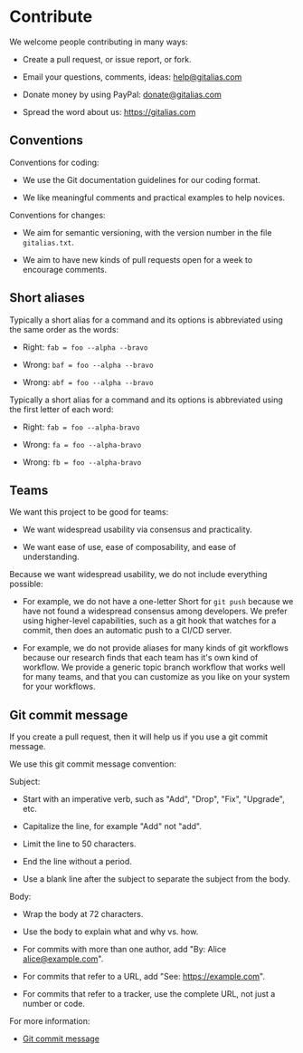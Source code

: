 # Contribute

We welcome people contributing in many ways:

  * Create a pull request, or issue report, or fork.

  * Email your questions, comments, ideas: help@gitalias.com

  * Donate money by using PayPal: donate@gitalias.com

  * Spread the word about us: <https://gitalias.com>


## Conventions

Conventions for coding:

  * We use the Git documentation guidelines for our coding format.

  * We like meaningful comments and practical examples to help novices.

Conventions for changes:

  * We aim for semantic versioning, with the version number in the file `gitalias.txt`.

  * We aim to have new kinds of pull requests open for a week to encourage comments.


## Short aliases

Typically a short alias for a command and its options
is abbreviated using the same order as the words:

  * Right: `fab = foo --alpha --bravo`

  * Wrong: `baf = foo --alpha --bravo`

  * Wrong: `abf = foo --alpha --bravo`

Typically a short alias for a command and its options
is abbreviated using the first letter of each word:

  * Right: `fab = foo --alpha-bravo`

  * Wrong: `fa = foo --alpha-bravo`

  * Wrong: `fb = foo --alpha-bravo`


## Teams

We want this project to be good for teams:

  * We want widespread usability via consensus and practicality.

  * We want ease of use, ease of composability, and ease of understanding.

Because we want widespread usability, we do not include everything possible:

  * For example, we do not have a one-letter Short for `git push`
    because we have not found a widespread consensus among developers.
    We prefer using higher-level capabilities, such as a git hook that
    watches for a commit, then does an automatic push to a CI/CD server.

  * For example, we do not provide aliases for many kinds of git workflows
    because our research finds that each team has it's own kind of workflow.
    We provide a generic topic branch workflow that works well for many teams,
    and that you can customize as you like on your system for your workflows.


## Git commit message

If you create a pull request, then it will help us if you use a git commit message.

We use this git commit message convention:

Subject:

  * Start with an imperative verb, such as "Add", "Drop", "Fix", "Upgrade", etc.

  * Capitalize the line, for example "Add" not "add".

  * Limit the line to 50 characters.

  * End the line without a period.

  * Use a blank line after the subject to separate the subject from the body.

Body:

  * Wrap the body at 72 characters.

  * Use the body to explain what and why vs. how.

  * For commits with more than one author, add "By: Alice <alice@example.com>".

  * For commits that refer to a URL, add "See: <https://example.com>".

  * For commits that refer to a tracker, use the complete URL, not just a number or code.

For more information:

  * [Git commit message](https://github.com/joelparkerhenderson/git-commit-message/)


